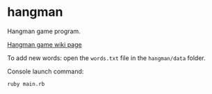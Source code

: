 # hangman
Hangman game program.

[Hangman game wiki page](https://en.wikipedia.org/wiki/Hangman_(game))

To add new words: open the `words.txt` file in the `hangman/data` folder.

Console launch command:

```
ruby main.rb
```
